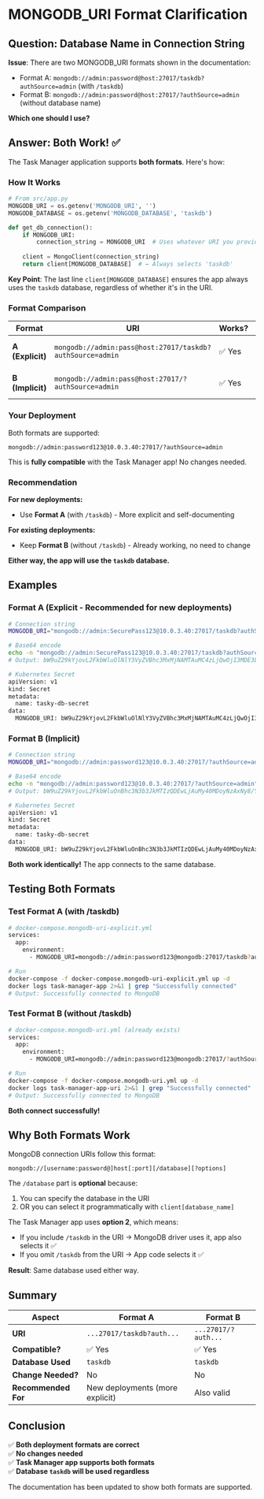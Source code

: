 # MONGODB_URI Format Clarification

## Question: Database Name in Connection String

**Issue**: There are two MONGODB_URI formats shown in the documentation:
- Format A: `mongodb://admin:password@host:27017/taskdb?authSource=admin` (with `/taskdb`)
- Format B: `mongodb://admin:password@host:27017/?authSource=admin` (without database name)

**Which one should I use?**

## Answer: Both Work! ✅

The Task Manager application supports **both formats**. Here's how:

### How It Works

```python
# From src/app.py
MONGODB_URI = os.getenv('MONGODB_URI', '')
MONGODB_DATABASE = os.getenv('MONGODB_DATABASE', 'taskdb')

def get_db_connection():
    if MONGODB_URI:
        connection_string = MONGODB_URI  # Uses whatever URI you provide
        
    client = MongoClient(connection_string)
    return client[MONGODB_DATABASE]  # ← Always selects 'taskdb'
```

**Key Point**: The last line `client[MONGODB_DATABASE]` ensures the app always uses the `taskdb` database, regardless of whether it's in the URI.

### Format Comparison

| Format | URI | Works? | How |
|--------|-----|--------|-----|
| **A (Explicit)** | `mongodb://admin:pass@host:27017/taskdb?authSource=admin` | ✅ Yes | MongoDB driver connects to `taskdb` from URI |
| **B (Implicit)** | `mongodb://admin:pass@host:27017/?authSource=admin` | ✅ Yes | App code selects `taskdb` via `client[MONGODB_DATABASE]` |

### Your Deployment

Both formats are supported:
```
mongodb://admin:password123@10.0.3.40:27017/?authSource=admin
```

This is **fully compatible** with the Task Manager app! No changes needed.

### Recommendation

**For new deployments:**
- Use **Format A** (with `/taskdb`) - More explicit and self-documenting

**For existing deployments:**
- Keep **Format B** (without `/taskdb`) - Already working, no need to change

**Either way, the app will use the `taskdb` database.**

## Examples

### Format A (Explicit - Recommended for new deployments)

```bash
# Connection string
MONGODB_URI="mongodb://admin:SecurePass123@10.0.3.40:27017/taskdb?authSource=admin"

# Base64 encode
echo -n "mongodb://admin:SecurePass123@10.0.3.40:27017/taskdb?authSource=admin" | base64
# Output: bW9uZ29kYjovL2FkbWluOlNlY3VyZVBhc3MxMjNAMTAuMC4zLjQwOjI3MDE3L3Rhc2tkYj9hdXRoU291cmNlPWFkbWlu

# Kubernetes Secret
apiVersion: v1
kind: Secret
metadata:
  name: tasky-db-secret
data:
  MONGODB_URI: bW9uZ29kYjovL2FkbWluOlNlY3VyZVBhc3MxMjNAMTAuMC4zLjQwOjI3MDE3L3Rhc2tkYj9hdXRoU291cmNlPWFkbWlu
```

### Format B (Implicit)

```bash
# Connection string
MONGODB_URI="mongodb://admin:password123@10.0.3.40:27017/?authSource=admin"

# Base64 encode
echo -n "mongodb://admin:password123@10.0.3.40:27017/?authSource=admin" | base64
# Output: bW9uZ29kYjovL2FkbWluOnBhc3N3b3JkMTIzQDEwLjAuMy40MDoyNzAxNy8/YXV0aFNvdXJjZT1hZG1pbg==

# Kubernetes Secret
apiVersion: v1
kind: Secret
metadata:
  name: tasky-db-secret
data:
  MONGODB_URI: bW9uZ29kYjovL2FkbWluOnBhc3N3b3JkMTIzQDEwLjAuMy40MDoyNzAxNy8/YXV0aFNvdXJjZT1hZG1pbg==
```

**Both work identically!** The app connects to the same database.

## Testing Both Formats

### Test Format A (with /taskdb)

```bash
# docker-compose.mongodb-uri-explicit.yml
services:
  app:
    environment:
      - MONGODB_URI=mongodb://admin:password123@mongodb:27017/taskdb?authSource=admin

# Run
docker-compose -f docker-compose.mongodb-uri-explicit.yml up -d
docker logs task-manager-app 2>&1 | grep "Successfully connected"
# Output: Successfully connected to MongoDB
```

### Test Format B (without /taskdb)

```bash
# docker-compose.mongodb-uri.yml (already exists)
services:
  app:
    environment:
      - MONGODB_URI=mongodb://admin:password123@mongodb:27017/?authSource=admin

# Run
docker-compose -f docker-compose.mongodb-uri.yml up -d
docker logs task-manager-app-uri 2>&1 | grep "Successfully connected"
# Output: Successfully connected to MongoDB
```

**Both connect successfully!**

## Why Both Formats Work

MongoDB connection URIs follow this format:
```
mongodb://[username:password@]host[:port][/database][?options]
```

The `/database` part is **optional** because:
1. You can specify the database in the URI
2. OR you can select it programmatically with `client[database_name]`

The Task Manager app uses **option 2**, which means:
- If you include `/taskdb` in the URI → MongoDB driver uses it, app also selects it ✅
- If you omit `/taskdb` from the URI → App code selects it ✅

**Result**: Same database used either way.

## Summary

| Aspect | Format A | Format B |
|--------|----------|----------|
| **URI** | `...27017/taskdb?auth...` | `...27017/?auth...` |
| **Compatible?** | ✅ Yes | ✅ Yes |
| **Database Used** | `taskdb` | `taskdb` |
| **Change Needed?** | No | No |
| **Recommended For** | New deployments (more explicit) | Also valid |

## Conclusion

✅ **Both deployment formats are correct**  
✅ **No changes needed**  
✅ **Task Manager app supports both formats**  
✅ **Database `taskdb` will be used regardless**

The documentation has been updated to show both formats are supported.
